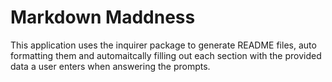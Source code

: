 # Markdown Maddness
This application uses the inquirer package to generate README files, auto formatting them and automaitcally filling out each section with the provided data a user enters when answering the prompts.